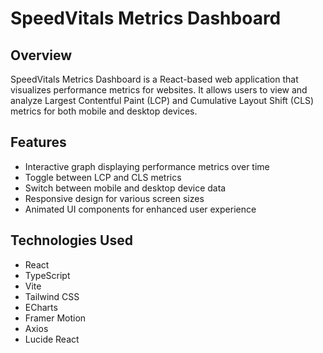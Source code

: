 # SpeedVitals Metrics Dashboard

## Overview

SpeedVitals Metrics Dashboard is a React-based web application that visualizes performance metrics for websites. It allows users to view and analyze Largest Contentful Paint (LCP) and Cumulative Layout Shift (CLS) metrics for both mobile and desktop devices.

## Features

- Interactive graph displaying performance metrics over time
- Toggle between LCP and CLS metrics
- Switch between mobile and desktop device data
- Responsive design for various screen sizes
- Animated UI components for enhanced user experience

## Technologies Used

- React
- TypeScript
- Vite 
- Tailwind CSS 
- ECharts 
- Framer Motion 
- Axios 
- Lucide React 
